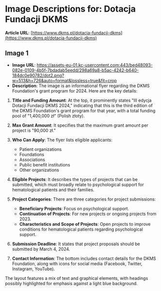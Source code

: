 # Image Descriptions for: Dotacja Fundacji DKMS

**Article URL**: [https://www.dkms.pl/dotacja-fundacji-dkms](https://www.dkms.pl/dotacja-fundacji-dkms)

## Image 1
- **Image URL**: https://assets-eu-01.kc-usercontent.com:443/bed48093-082e-0109-4b5f-7bdadab5eedd/298a69a8-b5ac-4242-b640-184dc0e90782/dot2.png?w=513&h=726&auto=format&lossless=true&fit=crop
- **Description**: The image is an informational flyer regarding the DKMS Foundation's grant program for 2024. Here are the key details:

1. **Title and Funding Amount**: At the top, it prominently states "III edycja Dotacji Fundacji DKMS 2024," indicating that this is the third edition of the DKMS Foundation's grant program for that year, with a total funding pool of "1,400,000 zł" (Polish złoty).

2. **Max Grant Amount**: It specifies that the maximum grant amount per project is "90,000 zł."

3. **Who Can Apply**: The flyer lists eligible applicants: 
   - Patient organizations
   - Foundations
   - Associations
   - Public benefit institutions
   - Other organizations

4. **Eligible Projects**: It describes the types of projects that can be submitted, which must broadly relate to psychological support for hematological patients and their families. 

5. **Project Categories**: There are three categories for project submissions:
   - **Beneficiary Projects**: Focus on psychological support.
   - **Continuation of Projects**: For new projects or ongoing projects from 2023.
   - **Characteristics and Scope of Projects**: Open projects to improve conditions for hematological patients regarding psychological support.

6. **Submission Deadline**: It states that project proposals should be submitted by March 4, 2024.

7. **Contact Information**: The bottom includes contact details for the DKMS Foundation, along with icons for social media (Facebook, Twitter, Instagram, YouTube).

The layout features a mix of text and graphical elements, with headings possibly highlighted for emphasis against a light blue background.

